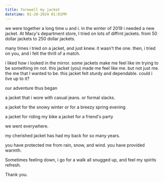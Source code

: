 ```yaml
---
title: farewell my jacket
datetime: 01-20-2024 01:01PM
---
```


we were together a long time u and i. in the winter of 2019 i needed a new jacket. At Macy's department store, I tried on lots of diffrnt jackets. from 50 dollar jackets to 250 dollar jackets.

many times i tried on a jacket, and just knew. it wasn't the one. then, i tried on you, and i felt the thrill of a match.

i liked how i looked in the mirror.
some jackets make me feel like im trying to be something im not.
this jacket (you) made me feel like me. but not just me. the me that I wanted to be. this jacket felt sturdy and dependable. could i live up to it?

our adventure thus began

a jacket that i wore with casual jeans.
or formal slacks.

a jacket for the snowy winter
or for a breezy spring evening

a jacket for riding my bike
a jacket for a friend's party

we went everywhere.

my cherished jacket has had my back for so many years. 

you have protected me from rain, snow, and wind. 
you have provided warmth. 

Sometimes feeling down, i go for a walk all snugged up, and feel my spirits refresh.

Thank you.
